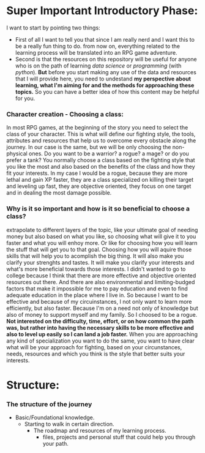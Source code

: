 # Super Important Introductory Phase:
I want to start by pointing two things:
* First of all I want to tell you that since I am really nerd and I want this to be a really fun thing to do. from now on, everything related to the learning process will be translated into an RPG game adventure.
* Second is that the resources on this repository will be useful for anyone who is on the path of learning *data science* or *programming* (with *python*). **But** before you start making any use of the data and resources that I will provide here, you need to undestand **my perspective about learning, what I'm aiming for and the methods for approaching these topics.** So you can have a better idea of how this content may be helpful for you.

### Character creation - Choosing a class:
In most RPG games, at the beginning of the story you need to select the class of your character. This is what will define our fighting style, the tools, attributes and resources that help us to overcome every obstacle along the journey.
In our case is the same, but we will be only choosing the non-physical ones.
Do you want to be a warrior? a rogue? a mage? or do you prefer a tank? 
You normally choose a class based on the fighting style that you like the most and also based on the benefits of the class and how they fit your interests. 
In my case I would be a rogue, because they are more lethal and gain XP faster, they are a class specialized on killing their target and leveling up fast, they are objective oriented, they focus on one target and in dealing the most damage possible.
### Why is it so important and how is it so beneficial to choose a class?
extrapolate to different layers of the topic, like your ultimate goal of needing money but also based on what you like, so choosing what will give it to you faster and what you will enhoy more. Or like for choosing how you will learn the stuff that will get you to that goal. Choosing how you will aquire those skills that will help you to acomplish the big thing.
It will also make you clarify your strenghts and tastes. It will make you clarify your interests and what's more beneficial towards those interests. 
I didn't wanted to go to college because I think that there are more effective and objective oriented resources out there. And there are also environmental and limiting-budged factors that make it impossible for me to pay education and even to find adequate education in the place where I live in. 
So because I want to be effective and because of my circuinstances, I not only want to learn more efficiently, but also faster. Because I'm on a need not only of knowledge but also of money to support myself and my family.
So I choosed to be a rogue. **Not interested on the difficulty, time, effort, or on how common the path was, but rather into having the necessary skills to be more effective and also to level up easily so I can land a job faster.**
When you are approaching any kind of specialization you want to do the same, you want to have clear what will be your approach for fighting, based on your circunstances, needs, resources and which you think is the style that better suits your interests. 

# Structure:
### The structure of the journey
* Basic/Foundational knowledge.
  * Starting to walk in certain direction.
    * The roadmap and resources of my learning process.
      * files, projects and personal stuff that could help you through your path. 
